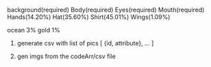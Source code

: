 background(required)
Body(required)
Eyes(required)
Mouth(required)
Hands(14.20%)
Hat(35.60%)
Shirt(45.01%)
Wings(1.09%)

ocean 3%
gold 1%


1. generate csv with list of pics
[
  {id, attribute},
  ...
]

2. gen imgs from the codeArr/csv file